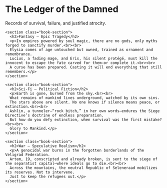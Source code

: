 <html lang="en">
<head>
  <meta charset="UTF-8">
  <meta name="viewport" content="width=device-width, initial-scale=1.0">
  <title>The Ledger of the Damned</title>
  <link rel="stylesheet" href="style.css">
</head>
<body>
  <div class="background"></div>
  <main class="container">
    <h1 class="title">The Ledger of the Damned</h1>
    <p class="subtitle">Records of survival, failure, and justified atrocity.</p>

    <section class="book-section">
      <h2>Fantasy – Epic Tragedy</h2>
      <p>In empires powered by soul magic, there are no gods, only myths forged to sanctify murder.<br><br>
      Elysia comes of age untouched but owned, trained as ornament and remembrance.  
      Lucius, a fading mage, and Eris, his silent protégé, must kill the innocent to escape the fate carved for them—or complete it.<br><br>
      A curse has been prepared. Casting it will end everything that still remembers.</p>
    </section>

    <section class="book-section">
      <h2>Sci-Fi – Political Fiction</h2>
      <p>Earth is gone, burned from the sky.<br><br>
      What remains of mankind lives underground, watched by its own sins.  
      The stars above are silent. No one knows if silence means peace, or extinction.<br><br>
      Ashlin, a tunneler—“rock bitch,” in her own words—endures the Siege Directive’s doctrine of endless preparation.  
      But how do you defy extinction, when survival was the first mistake?<br><br>
      Glory to Mankind.</p>
    </section>

    <section class="book-section">
      <h2>War – Speculative Realism</h2>
      <p>A genocidal war burns in the forgotten borderlands of the Veligrad Federation.  
      Artem, 19, conscripted and already broken, is sent to the siege of the separatist capital—where ideals go to die.<br><br>
      Across the mountains, the neutral Republic of Seleneraad mobilizes its reserves. Not to intervene.  
      Just to keep the refugees out.</p>
    </section>
  </main>
</body>
</html>
